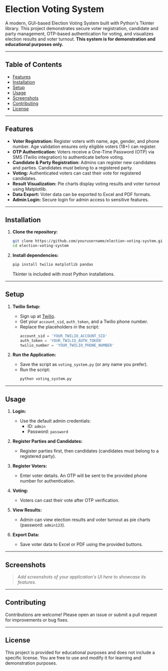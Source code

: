 # Election Voting System

A modern, GUI-based Election Voting System built with Python's Tkinter library. This project demonstrates secure voter registration, candidate and party management, OTP-based authentication for voting, and visualizes election results and voter turnout. **This system is for demonstration and educational purposes only.**

---

## Table of Contents
- [Features](#features)
- [Installation](#installation)
- [Setup](#setup)
- [Usage](#usage)
- [Screenshots](#screenshots)
- [Contributing](#contributing)
- [License](#license)

---

## Features

- **Voter Registration:** Register voters with name, age, gender, and phone number. Age validation ensures only eligible voters (18+) can register.
- **OTP Authentication:** Voters receive a One-Time Password (OTP) via SMS (Twilio integration) to authenticate before voting.
- **Candidate & Party Registration:** Admins can register new candidates and parties. Candidates must belong to a registered party.
- **Voting:** Authenticated voters can cast their vote for registered candidates.
- **Result Visualization:** Pie charts display voting results and voter turnout using Matplotlib.
- **Data Export:** Voter data can be exported to Excel and PDF formats.
- **Admin Login:** Secure login for admin access to sensitive features.

---

## Installation

1. **Clone the repository:**
   ```bash
   git clone https://github.com/yourusername/election-voting-system.git
   cd election-voting-system
   ```
2. **Install dependencies:**
   ```bash
   pip install twilio matplotlib pandas
   ```
   Tkinter is included with most Python installations.

---

## Setup

1. **Twilio Setup:**
   - Sign up at [Twilio](https://www.twilio.com/).
   - Get your `account_sid`, `auth_token`, and a Twilio phone number.
   - Replace the placeholders in the script:
     ```python
     account_sid = 'YOUR_TWILIO_ACCOUNT_SID'
     auth_token = 'YOUR_TWILIO_AUTH_TOKEN'
     twilio_number = 'YOUR_TWILIO_PHONE_NUMBER'
     ```

2. **Run the Application:**
   - Save the script as `voting_system.py` (or any name you prefer).
   - Run the script:
     ```bash
     python voting_system.py
     ```

---

## Usage

1. **Login:**
   - Use the default admin credentials:
     - ID: `admin`
     - Password: `password`

2. **Register Parties and Candidates:**
   - Register parties first, then candidates (candidates must belong to a registered party).

3. **Register Voters:**
   - Enter voter details. An OTP will be sent to the provided phone number for authentication.

4. **Voting:**
   - Voters can cast their vote after OTP verification.

5. **View Results:**
   - Admin can view election results and voter turnout as pie charts (password: `admin123`).

6. **Export Data:**
   - Save voter data to Excel or PDF using the provided buttons.

---

## Screenshots

> _Add screenshots of your application's UI here to showcase its features._

---

## Contributing

Contributions are welcome! Please open an issue or submit a pull request for improvements or bug fixes.

---

## License

This project is provided for educational purposes and does not include a specific license. You are free to use and modify it for learning and demonstration purposes.
